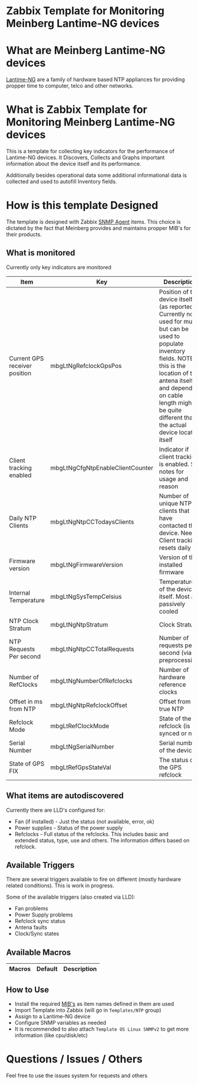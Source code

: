 # Zabbix Template for Monitoring Meinberg Lantime-NG devices

# What are Meinberg Lantime-NG devices
[Lantime-NG](https://www.meinbergglobal.com/english/products/ntp-time-server.htm) are a family of hardware based NTP appliances for providing propper time to computer, telco and other networks.

# What is Zabbix Template for Monitoring Meinberg Lantime-NG devices
This is a template for collecting key indicators for the performance of Lantime-NG devices. It Discovers, Collects and Graphs important information about the device itself and its performance.

Additionally besides operational data some additional informational data is collected and used to autofill Inventory fields.

# How is this template Designed
The template is designed with Zabbix [SNMP Agent](https://www.Zabbix.com/documentation/current/en/manual/config/items/itemtypes/snmp) items. This choice is dictated by the fact that Meinberg provides and maintains propper MIB's for their products.

## What is monitored
Currently only key indicators are monitored

| Item | Key | Description |
| ---- | --- | ----------- |
| Current GPS receiver position | mbgLtNgRefclockGpsPos | Position of the device itself (as reported). Currently not used for much but can be used to populate inventory fields. NOTE: this is the location of the antena itself and depending on cable length might be quite different than the actual device location itself |
| Client tracking enabled | mbgLtNgCfgNtpEnableClientCounter | Indicator if client tracking is enabled. See notes for usage and reason |
| Daily NTP Clients | mbgLtNgNtpCCTodaysClients | Number of unique NTP clients that have contacted the device. Needs Client tracking, resets daily |
| Firmware version | mbgLtNgFirmwareVersion | Version of the installed firmware |
| Internal Temperature | mbgLtNgSysTempCelsius | Temperature of the device itself. Most are passively cooled |
| NTP Clock Stratum | mbgLtNgNtpStratum | Clock Stratum |
| NTP Requests Per second | mbgLtNgNtpCCTotalRequests | Number of requests per second (via preprocessing) |
| Number of RefClocks | mbgLtNgNumberOfRefclocks | Number of hardware reference clocks |
| Offset in ms from NTP | mbgLtNgNtpRefclockOffset | Offset from the true NTP |
| Refclock Mode | mbgLtRefClockMode | State of the refclock (is it synced or not) |
| Serial Number | mbgLtNgSerialNumber | Serial number of the device |
| State of GPS FIX | mbgLtRefGpsStateVal | The status of the GPS refclock |

## What items are autodiscovered
Currently there are LLD's configured for:

 * Fan (if installed) - Just the status (not available, error, ok)
 * Power supplies - Status of the power supply
 * Refclocks - Full status of the refclocks. This includes basic and extended status, type, use and others. The information differs based on refclock.

## Available Triggers
There are several triggers available to fire on different (mostly hardware related conditions). This is work in progress.

Some of the available triggers (also created via LLD):

 * Fan problems
 * Power Supply problems
 * Refclock sync status
 * Antena faults
 * Clock/Sync states

## Available Macros

| Macros | Default | Description |
| ------ | ------- | ----------- |

## How to Use

 * Install the required [MIB's](https://www.meinbergglobal.com/english/sw/#snmp-mib) as item names defined in them are used
 * Import Template into Zabbix (will go in `Templates/NTP` group)
 * Assign to a Lantime-NG device
 * Configure SNMP variables as needed
 * It is recommended to also attach `Template OS Linux SNMPv2` to get more information (like cpu/disk/etc)

# Questions / Issues / Others
Feel free to use the issues system for requests and others
